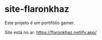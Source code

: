 # site-flaronkhaz

Este projeto é um portifólio gamer.

Site está no ar:
https://flaronkhaz.netlify.app/

